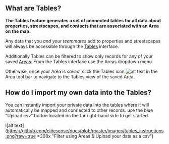 ## What are Tables?
**The Tables feature generates a set of connected tables for all data about properties, streetscapes, and contacts that are associated with an Area on the map.** 


Any data that you *and your teammates* add to properties and streetscapes will always be accessible through the [Tables](https://www.citiesense.com/tables) interface. 

Additionally Tables can be filtered to show only records for any of your saved [Areas](https://www.citiesense.com/docs/pages/02-Getting%20Started.md). From the Tables interface use the Areas dropdown menu. 

Otherwise, once your Area is *saved*, click the Tables icon 
![alt text](https://farm5.staticflickr.com/4416/36903352205_0bf19a1da0_s.jpg "Tables icon") in the Area tool bar to navigate to the Tables view of the saved Area. 

## How do I import my own data into the Tables?
You can instantly import your private data into the tables where it will automatically be mapped and connected to other records. use the blue "Upload csv" button located on the far right-hand side to get started. 

![alt text](https://github.com/citiesense/docs/blob/master/images/tables_instructions.png?raw=true =300x "Filter using Areas & Upload your data as a csv")



